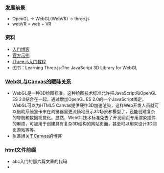 ###  发展前景
+  OpenGL → WebGL(WebVR) → three.js
+  webVR = web + VR 

### 资料
+  [入门博客](http://blog.csdn.net/lijunfan1994/article/details/52370629)
+  [官方示例](https://threejs.org/examples/)
+  [Three.js入门教程](http://www.cnblogs.com/yiyezhai/category/447410.html)
+  图书：Learning Three.js:The JavaScript 3D Library for WebGL

### [WebGL与Canvas的暧昧关系](http://www.zhangxinxu.com/wordpress/2011/10/html5-canvas-webgl-css-shaders-glsl%E7%9A%84%E6%9A%A7%E6%98%A7%E5%85%B3%E7%B3%BB/)
+  WebGL是一种3D绘图标准，这种绘图技术标准允许把JavaScript和OpenGL ES 2.0结合在一起，通过增加OpenGL ES 2.0的一个JavaScript绑定，WebGL可以为HTML5 Canvas提供硬件3D加速渲染，这样Web开发人员就可以借助系统显卡来在浏览器里更流畅地展示3D场景和模型了，还能创建复杂的导航和数据视觉化。显然，WebGL技术标准免去了开发网页专用渲染插件的麻烦，可被用于创建具有复杂3D结构的网站页面，甚至可以用来设计3D网页游戏等等。
+  [张鑫旭关于Canvas的博客](http://www.zhangxinxu.com/wordpress/category/graphic/canvas-graphic/)


###  html文件前缀
+   abc入门的那六篇文章的代码
+   





